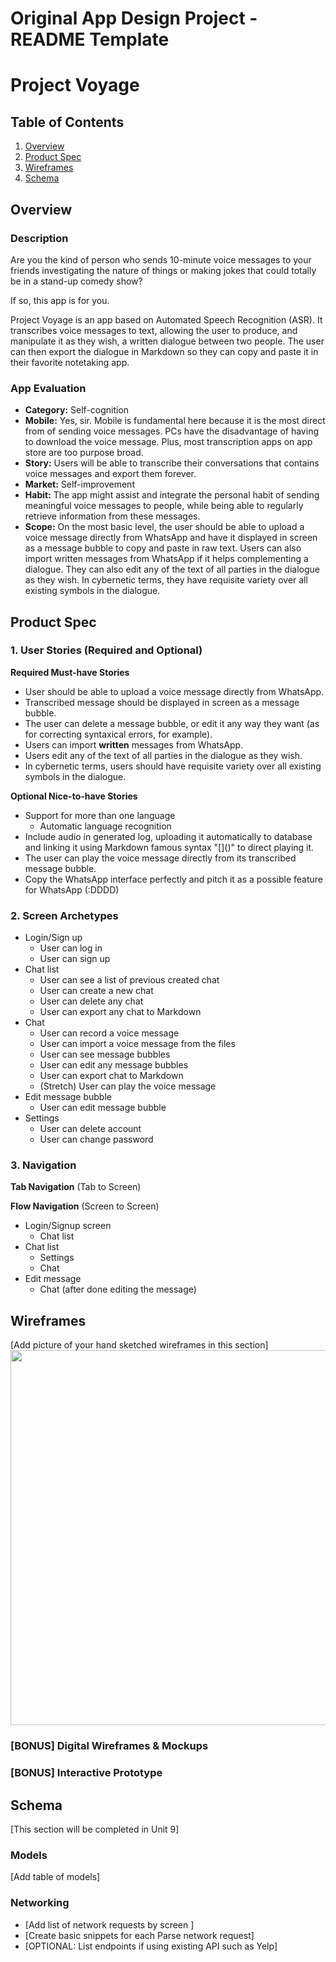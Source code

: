 Original App Design Project - README Template
===

# Project Voyage

## Table of Contents
1. [Overview](#Overview)
1. [Product Spec](#Product-Spec)
1. [Wireframes](#Wireframes)
2. [Schema](#Schema)

## Overview
### Description

Are you the kind of person who sends 10-minute voice messages to your friends investigating the nature of things or making jokes that could totally be in a stand-up comedy show?

If so, this app is for you.
 
Project Voyage is an app based on Automated Speech Recognition (ASR). It transcribes voice messages to text, allowing the user to produce, and manipulate it as they wish, a written dialogue between two people. The user can then export the dialogue in Markdown so they can copy and paste it in their favorite notetaking app.

### App Evaluation
- **Category:** Self-cognition
- **Mobile:** Yes, sir. Mobile is fundamental here because it is the most direct from of sending voice messages. PCs have the disadvantage of having to download the voice message. Plus, most transcription apps on app store are too purpose broad.
- **Story:** Users will be able to transcribe their conversations that contains voice messages and export them forever.
- **Market:** Self-improvement
- **Habit:** The app might assist and integrate the personal habit of sending meaningful voice messages to people, while being able to regularly retrieve information from these messages. 
- **Scope:** On the most basic level, the user should be able to upload a voice message directly from WhatsApp and have it displayed in screen as a message bubble to copy and paste in raw text. Users can also import written messages from WhatsApp if it helps complementing a dialogue. They can also edit any of the text of all parties in the dialogue as they wish. In cybernetic terms, they have requisite variety over all existing symbols in the dialogue.


## Product Spec

### 1. User Stories (Required and Optional)

**Required Must-have Stories**

* User should be able to upload a voice message directly from WhatsApp.
* Transcribed message should be displayed in screen as a message bubble.
* The user can delete a message bubble, or edit it any way they want (as for correcting syntaxical errors, for example).
*  Users can import **written** messages from WhatsApp.
*   Users edit any of the text of all parties in the dialogue as they wish.
*    In cybernetic terms, users should have requisite variety over all existing symbols in the dialogue.

**Optional Nice-to-have Stories**

* Support for more than one language
    * Automatic language recognition
* Include audio in generated log, uploading it automatically to database and linking it using Markdown famous syntax "[[]()]()" to direct playing it.
* The user can play the voice message directly from its transcribed message bubble.
* Copy the WhatsApp interface perfectly and pitch it as a possible feature for WhatsApp (:DDDD)

### 2. Screen Archetypes

* Login/Sign up 
   * User can log in
   * User can sign up
* Chat list
   * User can see a list of previous created chat
   * User can create a new chat
   * User can delete any chat
   * User can export any chat to Markdown
* Chat
   * User can record a voice message
   * User can import a voice message from the files
   * User can see message bubbles
   * User can edit any message bubbles
   * User can export chat to Markdown
   * (Stretch) User can play the voice message
* Edit message bubble
    * User can edit message bubble
* Settings
    * User can delete account
    * User can change password



### 3. Navigation

**Tab Navigation** (Tab to Screen)
 
**Flow Navigation** (Screen to Screen)

* Login/Signup screen
    * Chat list
* Chat list 
    * Settings
    * Chat
* Edit message
   * Chat (after done editing the message)

## Wireframes
[Add picture of your hand sketched wireframes in this section]
<img src="YOUR_WIREFRAME_IMAGE_URL" width=600>

### [BONUS] Digital Wireframes & Mockups

### [BONUS] Interactive Prototype

## Schema 
[This section will be completed in Unit 9]
### Models
[Add table of models]
### Networking
- [Add list of network requests by screen ]
- [Create basic snippets for each Parse network request]
- [OPTIONAL: List endpoints if using existing API such as Yelp]
